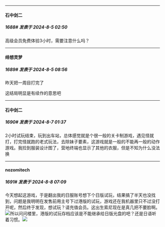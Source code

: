 ﻿
*****

####  石中剑二  
##### 1688#       发表于 2024-8-5 02:50

高级会员免费体验3小时，需要注意什么吗？


*****

####  绯想灵梦  
##### 1689#       发表于 2024-8-5 08:56

昨天把一周目打完了

这结局明显是有续作的意思吧


*****

####  石中剑二  
##### 1690#       发表于 2024-8-7 01:37

2小时试玩结束，玩到出车站，总体感觉就是个很一般的关卡制游戏，遇见怪就打，打完怪就跑的老式玩法，去除妹子要素，这游戏就是一般的不能再一般的动作游戏。我捡到服装设计图了，营地终端也显示了其他的衣服，但是不知为什么没法换


*****

####  nozomitech  
##### 1691#       发表于 2024-8-8 07:09

今天想起这游戏，于是翻出我的日服账号想下个日版试玩，结果搞了半天也没找到，问题是我明明在发售前用主号下过港版的试玩，游戏还在我机器里只不过没打开呢，然后终于发现，想试玩？请充值会员。这出生索尼现在是真几把不要脸啊。<img src="https://static.saraba1st.com/image/smiley/face/141.gif" referrerpolicy="no-referrer">所以问问楼里，港版的试玩存档应该是不能继承给日版光盘的吧？还是日语听着习惯。<img src="https://static.saraba1st.com/image/smiley/face2017/067.png" referrerpolicy="no-referrer">

